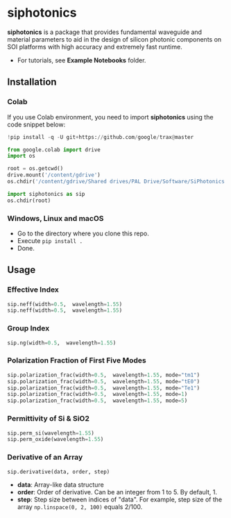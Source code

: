 # siphotonics

**siphotonics** is a package that provides fundamental waveguide and material parameters to aid in the design of silicon photonic components on SOI platforms with high accuracy and extremely fast runtime.

* For tutorials, see **Example Notebooks** folder.

## Installation

### Colab
If you use Colab environment, you need to import **siphotonics** using the code snippet below:

```python
!pip install -q -U git+https://github.com/google/trax@master

from google.colab import drive
import os

root = os.getcwd()
drive.mount('/content/gdrive')
os.chdir('/content/gdrive/Shared drives/PAL Drive/Software/SiPhotonics Python/siphotonics')

import siphotonics as sip
os.chdir(root)
```

### Windows, Linux and macOS
* Go to the directory where you clone this repo.
* Execute `pip install .`
* Done.

## Usage

### Effective Index
```python
sip.neff(width=0.5,  wavelength=1.55)
sip.neff(width=0.5,  wavelength=1.55)
```

### Group Index
```python
sip.ng(width=0.5,  wavelength=1.55)
```

### Polarization Fraction of First Five Modes
```python
sip.polarization_frac(width=0.5,  wavelength=1.55, mode="tm1")
sip.polarization_frac(width=0.5,  wavelength=1.55, mode="tE0")
sip.polarization_frac(width=0.5,  wavelength=1.55, mode="Te1")
sip.polarization_frac(width=0.5,  wavelength=1.55, mode=1)
sip.polarization_frac(width=0.5,  wavelength=1.55, mode=5)
```

### Permittivity of Si & SiO2
```python
sip.perm_si(wavelength=1.55)
sip.perm_oxide(wavelength=1.55)
```

### Derivative of an Array
```python
sip.derivative(data, order, step)
```
    
* **data**: Array-like data structure
* **order**: Order of derivative. Can be an integer from 1 to 5. By default, 1.
* **step**: Step size between indices of "data". For example, step size of the array `np.linspace(0, 2, 100)` equals 2/100. 
